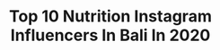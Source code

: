 ---
title: Top 10 Nutrition Instagram Influencers In Bali In 2020
description: >-
  Find top nutrition Instagram influencers in Bali in 2020. Most popular hashtags: #bali #artisindonesia #ckc #sinetronindonesia.
platform: Instagram
profiles:
  - username: "adityazoniofc_"
    fullname: >-
      Aditya Zoni
    location: "Indonesia"
    followers: 348146
    engagement: 68
    commentsToLikes: 0.007626
    avatar: "https://scontent-ams4-1.cdninstagram.com/v/t51.2885-19/s320x320/66849162_502950143610148_1592389709454114816_n.jpg?_nc_ht=scontent-ams4-1.cdninstagram.com&_nc_ohc=KNsjbuRjhPwAX89DMLS&oh=5bcda073dccd5de8ef0f668597da750e&oe=5EA559A3"
    verified: false
    hashtags: "#trending, #susudiet, #depok, #raffigigi"
  - username: "shantal_indo"
    fullname: >-
      Shantal 🎞▫️𝚟𝚒𝚜𝚞𝚊𝚕 𝚜𝚝𝚘𝚛𝚢𝚝𝚎𝚕𝚕𝚎𝚛
    location: "Indonesia"
    followers: 62602
    engagement: 208
    commentsToLikes: 0.021591
    avatar: "https://scontent-ams4-1.cdninstagram.com/v/t51.2885-19/s320x320/73322878_2752642424756573_7697599675343306752_n.jpg?_nc_ht=scontent-ams4-1.cdninstagram.com&_nc_ohc=VyYGIhFmQ8AAX_nYHU2&oh=098a7fde556b757c02af07948b1a8456&oe=5EB05E8D"
    verified: false
    hashtags: "#yogateacher, #wakeupandrun, #gosurfing, #tenerifeisland"
  - username: "caessarhito_"
    fullname: >-
      Immanuel Caesar Hito
    location: "Indonesia"
    followers: 252234
    engagement: 82
    commentsToLikes: 0.007937
    avatar: "https://scontent-arn2-1.cdninstagram.com/v/t51.2885-19/s320x320/69065500_755360644881443_7982114329258360832_n.jpg?_nc_ht=scontent-arn2-1.cdninstagram.com&_nc_ohc=6ewCysfa2oEAX9c0rNw&oh=9ef733c05e4859797335dca2bd298058&oe=5EA99B06"
    verified: false
    hashtags: "#satuataptigacinta, #seleb, #pemutihkulit, #herbalifebandung"
  - username: "janabrasnickova"
    fullname: >-
      Mgr. Jana Brašničková
    location: "Indonesia"
    followers: 37176
    engagement: 158
    commentsToLikes: 0.017547
    avatar: "https://scontent-lga3-1.cdninstagram.com/v/t51.2885-19/s320x320/83130576_786043018544769_1109808064543850496_n.jpg?_nc_ht=scontent-lga3-1.cdninstagram.com&_nc_ohc=wvjhpi-l-BUAX9YNHsH&oh=89b1feb1b0ecfc00c6c9c7e0e982d22b&oe=5EB1EE02"
    verified: false
    hashtags: "#superwoman, #sportlife, #bikinifitness, #holiday"
  - username: "mariana___guerra"
    fullname: >-
      Mariana Guerra
    location: "Indonesia"
    followers: 3839
    engagement: 1632
    commentsToLikes: 0.128355
    avatar: "https://scontent-lhr8-1.cdninstagram.com/v/t51.2885-19/s320x320/53618422_2299378233439502_1460218481831051264_n.jpg?_nc_ht=scontent-lhr8-1.cdninstagram.com&_nc_ohc=DoZqzgFKotUAX9COYiG&oh=a731f7abfd642b83cc6010469ba06ca3&oe=5EB91672"
    verified: false
    hashtags: "#travelmyanmar, #bangkok, #girlsthatwander, #travelvietnam"
  - username: "surfstrengthcoach"
    fullname: >-
      Surf Athlete Coach-Cris Mills
    location: "Indonesia"
    followers: 23012
    engagement: 276
    commentsToLikes: 0.057030
    avatar: "https://scontent-atl3-1.cdninstagram.com/v/t51.2885-19/s320x320/69173108_424407908196625_4329253221060050944_n.jpg?_nc_ht=scontent-atl3-1.cdninstagram.com&_nc_ohc=Zthmvn8mPnkAX_qGJ2B&oh=3f3047aab163e7c60335593f46562427&oe=5EBB6A08"
    verified: false
    hashtags: "#surfcoach, #crismills, #watermen, #surftrips"
  - username: "jasonsani"
    fullname: >-
      Jason Sani
    location: "Indonesia"
    followers: 17155
    engagement: 294
    commentsToLikes: 0.032523
    avatar: "https://scontent-lhr8-1.cdninstagram.com/v/t51.2885-19/s320x320/43543721_1940658656234039_1351734428342157312_n.jpg?_nc_ht=scontent-lhr8-1.cdninstagram.com&_nc_ohc=puhImw7r8coAX_65Sos&oh=e74074360a1e5324359758818c83a8d2&oe=5EBA7DBE"
    verified: false
    hashtags: "#stayhomeandplaywithfood, #liquidgoldsoup, #healthylivingforless, #doubledragon"
  - username: "ingeprasetyo"
    fullname: >-
      Inge Prasetyo
    location: "Indonesia"
    followers: 5692
    engagement: 596
    commentsToLikes: 0.055005
    avatar: "https://scontent-lht6-1.cdninstagram.com/v/t51.2885-19/s320x320/43015363_832847093748550_8987739707110588416_n.jpg?_nc_ht=scontent-lht6-1.cdninstagram.com&_nc_ohc=HlriPUT7XyIAX-jntmK&oh=9a7dfd4b0cf10c36f9407ba6ebaa7741&oe=5EBC1564"
    verified: false
    hashtags: "#daretodream, #keephealthy, #diyworkout, #healthybreakfast"
  - username: "zoeabbassjackson"
    fullname: >-
      Zoe Abbas Jackson
    location: "Indonesia"
    followers: 164309
    engagement: 186
    commentsToLikes: 0.008569
    avatar: "https://scontent-amt2-1.cdninstagram.com/v/t51.2885-19/s320x320/71708628_495193361300948_7238679366043959296_n.jpg?_nc_ht=scontent-amt2-1.cdninstagram.com&_nc_ohc=NgAn2aSGiFAAX9AJMcY&oh=ca3beb9f58b8730ec9dac9f90d247ff8&oe=5EA32525"
    verified: false
    hashtags: "#pelangsingherbal, #igmalaysia, #diet, #ibumenyusui"
  - username: "natashawiilloona_12"
    fullname: >-
      Natasha wilona
    location: "Indonesia"
    followers: 56276
    engagement: 244
    commentsToLikes: 0.008035
    avatar: "https://scontent-nrt1-1.cdninstagram.com/v/t51.2885-19/s320x320/75214658_533812710517106_1568241655264313344_n.jpg?_nc_ht=scontent-nrt1-1.cdninstagram.com&_nc_ohc=qP35kB6iGlwAX8HdYBh&oh=b37bbf68b6b9f5b966fb69aa19be9b2b&oe=5EA36305"
    verified: false
    hashtags: "#tkwarab, #lunamaya, #gempi, #shakeherbalife"
---